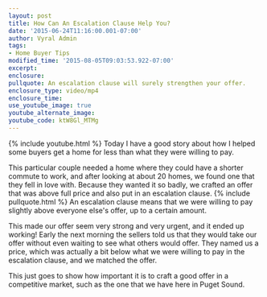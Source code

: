 ```yaml
---
layout: post
title: How Can An Escalation Clause Help You?
date: '2015-06-24T11:16:00.001-07:00'
author: Vyral Admin
tags:
- Home Buyer Tips
modified_time: '2015-08-05T09:03:53.922-07:00'
excerpt:
enclosure:
pullquote: An escalation clause will surely strengthen your offer.
enclosure_type: video/mp4
enclosure_time:
use_youtube_image: true
youtube_alternate_image:
youtube_code: ktW8Gl_MTMg
---
```

{% include youtube.html %}
Today I have a good story about how I helped some buyers get a home for less than what they were willing to pay.

This particular couple needed a home where they could have a shorter commute to work, and after looking at about 20 homes, we found one that they fell in love with. Because they wanted it so badly, we crafted an offer that was above full price and also put in an escalation clause.
{% include pullquote.html %}
An escalation clause means that we were willing to pay slightly above everyone else's offer, up to a certain amount.

This made our offer seem very strong and very urgent, and it ended up working! Early the next morning the sellers told us that they would take our offer without even waiting to see what others would offer. They named us a price, which was actually a bit below what we were willing to pay in the escalation clause, and we matched the offer.

This just goes to show how important it is to craft a good offer in a competitive market, such as the one that we have here in Puget Sound.
